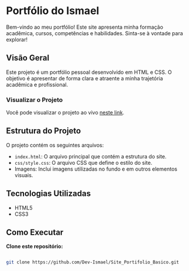 # Portfólio do Ismael

Bem-vindo ao meu portfólio! Este site apresenta minha formação acadêmica, cursos, competências e habilidades. Sinta-se à vontade para explorar!

## Visão Geral

Este projeto é um portfólio pessoal desenvolvido em HTML e CSS. O objetivo é apresentar de forma clara e atraente a minha trajetória acadêmica e profissional.

### Visualizar o Projeto

Você pode visualizar o projeto ao vivo [neste link](https://site-portifolio-basico.vercel.app/).

## Estrutura do Projeto

O projeto contém os seguintes arquivos:

- `index.html`: O arquivo principal que contém a estrutura do site.
- `css/style.css`: O arquivo CSS que define o estilo do site.
- Imagens: Inclui imagens utilizadas no fundo e em outros elementos visuais.

## Tecnologias Utilizadas

- HTML5
- CSS3

## Como Executar

**Clone este repositório:**

   ```bash
   
   git clone https://github.com/Dev-Ismael/Site_Portifolio_Basico.git
   
   ```

#

